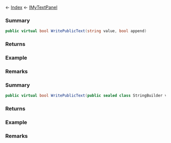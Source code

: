 ← [Index](Api-Index) ← [IMyTextPanel](Sandbox.ModAPI.Ingame.IMyTextPanel)

### Summary

```csharp
public virtual bool WritePublicText(string value, bool append)
```

### Returns

### Example

### Remarks

### Summary

```csharp
public virtual bool WritePublicText(public sealed class StringBuilder value, bool append)
```

### Returns

### Example

### Remarks

